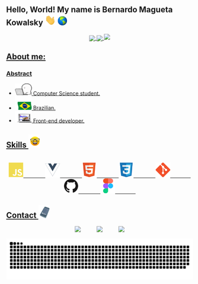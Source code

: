  ## Hello, World! My name is Bernardo Magueta Kowalsky <img src="https://github.com/BeKowalsky/BeKowalsky/blob/main/gifs/Hi.gif" width="30px"><img src="https://github.com/BeKowalsky/BeKowalsky/blob/main/gifs/world.gif" width="30px">
 
 <p align="center">
  <a href="https://github.com/BeKowalsky">
  <img align="center" height="168em" src="https://github-readme-stats.vercel.app/api?username=BeKowalsky&show_icons=true&theme=merko&include_all_commits=true&count_private=true"/>
  <img align="center" height="168em" src="https://github-readme-stats.vercel.app/api/top-langs/?username=BeKowalsky&layout=compact&langs_count=16&theme=merko"/>
   <img src="http://github-readme-streak-stats.herokuapp.com?user=BeKowalsky&theme=dark&hide_border=false&date_format=M%20j%5B%2C%20Y%5D"/>
</p>
 
 ## About me:
 ### Abstract
 - <img src="https://github.com/BeKowalsky/BeKowalsky/blob/main/gifs/working.gif" width="45px"> Computer Science student.
 - <img src="https://github.com/BeKowalsky/BeKowalsky/blob/main/gifs/brazilflag.gif" width="45px"> Brazilian.
 - <img src="https://github.com/BeKowalsky/BeKowalsky/blob/main/gifs/frontend.gif" width="45px"> Front-end developer.
 
 ## Skills <img src="https://github.com/BeKowalsky/BeKowalsky/blob/main/gifs/nerdface.gif" width="30px">
 <p style="display: inline_block" align="center"><br>
  <code><img alt="Bernardo-Js" height="40" width="40" src="https://raw.githubusercontent.com/devicons/devicon/master/icons/javascript/javascript-plain.svg"></code>
 &nbsp;&nbsp;&nbsp;&nbsp;&nbsp;&nbsp;&nbsp;&nbsp;&nbsp;&nbsp;&nbsp;&nbsp;&nbsp;
  <code><img alt="Bernardo-Vue" height="40" width="40" src="https://raw.githubusercontent.com/devicons/devicon/master/icons/vuejs/vuejs-plain.svg"></code>
 &nbsp;&nbsp;&nbsp;&nbsp;&nbsp;&nbsp;&nbsp;&nbsp;&nbsp;&nbsp;&nbsp;&nbsp;&nbsp;
  <code><img alt="Bernardo-HTML" height="40"  src="https://raw.githubusercontent.com/devicons/devicon/master/icons/html5/html5-original.svg"></code>
 &nbsp;&nbsp;&nbsp;&nbsp;&nbsp;&nbsp;&nbsp;&nbsp;&nbsp;&nbsp;&nbsp;&nbsp;&nbsp;
  <code><img alt="Bernardo-CSS" height="40"  src="https://raw.githubusercontent.com/devicons/devicon/master/icons/css3/css3-original.svg"></code>
 &nbsp;&nbsp;&nbsp;&nbsp;&nbsp;&nbsp;&nbsp;&nbsp;&nbsp;&nbsp;&nbsp;&nbsp;&nbsp;
  <code><img alt="Bernardo-GIT" height="40"  src="https://raw.githubusercontent.com/devicons/devicon/master/icons/git/git-original.svg"></code>
 &nbsp;&nbsp;&nbsp;&nbsp;&nbsp;&nbsp;&nbsp;&nbsp;&nbsp;&nbsp;&nbsp;&nbsp;&nbsp;
  <code><img alt="Bernardo-GITHUB" height="40"  src="https://raw.githubusercontent.com/devicons/devicon/master/icons/github/github-original.svg"></code>
 &nbsp;&nbsp;&nbsp;&nbsp;&nbsp;&nbsp;&nbsp;&nbsp;&nbsp;&nbsp;&nbsp;&nbsp;&nbsp;
  <code><img alt="Bernardo-FIGMA" height="40"  src="https://raw.githubusercontent.com/devicons/devicon/master/icons/figma/figma-original.svg"></code>
 &nbsp;&nbsp;&nbsp;&nbsp;&nbsp;&nbsp;&nbsp;&nbsp;&nbsp;&nbsp;&nbsp;&nbsp;&nbsp;
 </p>
 
 ## Contact <img src="https://github.com/BeKowalsky/BeKowalsky/blob/main/gifs/cellphone.gif" width="30px">
 <p align="center" style="display: inline_block"> 
  <a href="https://instagram.com/bernardokowalsky_" target="_blank"><img src="https://img.shields.io/badge/-Instagram-%23E4405F?style=for-the-badge&logo=instagram&logoColor=white"></a>
 &nbsp;&nbsp;&nbsp;&nbsp;&nbsp;&nbsp;&nbsp;&nbsp;&nbsp;
  <a href = "mailto:kwybernardo@gmail.com"><img src="https://img.shields.io/badge/gmail-D14836?&style=for-the-badge&logo=gmail&logoColor=white&" target="_blank"></a>
 &nbsp;&nbsp;&nbsp;&nbsp;&nbsp;&nbsp;&nbsp;&nbsp;&nbsp;
  <a href="https://www.linkedin.com/in/bekowa/" target="_blank"><img src="https://img.shields.io/badge/-LinkedIn-%230077B5?style=for-the-badge&logo=linkedin&logoColor=white"></a> 
</p>



![Snake animation](https://github.com/BeKowalsky/BeKowalsky/blob/output/github-contribution-grid-snake.svg)
